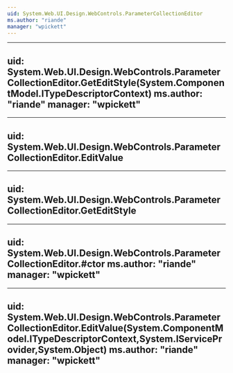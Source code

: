 ```yaml
---
uid: System.Web.UI.Design.WebControls.ParameterCollectionEditor
ms.author: "riande"
manager: "wpickett"
---
```


---
uid: System.Web.UI.Design.WebControls.ParameterCollectionEditor.GetEditStyle(System.ComponentModel.ITypeDescriptorContext)
ms.author: "riande"
manager: "wpickett"
---

---
uid: System.Web.UI.Design.WebControls.ParameterCollectionEditor.EditValue
---

---
uid: System.Web.UI.Design.WebControls.ParameterCollectionEditor.GetEditStyle
---

---
uid: System.Web.UI.Design.WebControls.ParameterCollectionEditor.#ctor
ms.author: "riande"
manager: "wpickett"
---

---
uid: System.Web.UI.Design.WebControls.ParameterCollectionEditor.EditValue(System.ComponentModel.ITypeDescriptorContext,System.IServiceProvider,System.Object)
ms.author: "riande"
manager: "wpickett"
---
